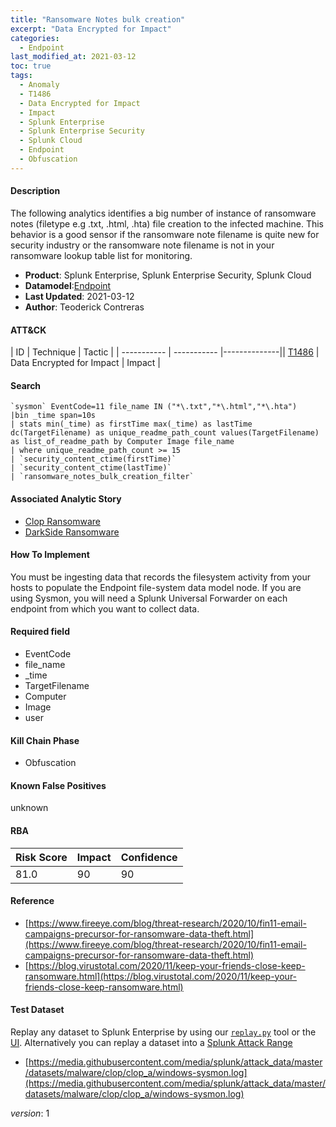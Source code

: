 ```yaml
---
title: "Ransomware Notes bulk creation"
excerpt: "Data Encrypted for Impact"
categories:
  - Endpoint
last_modified_at: 2021-03-12
toc: true
tags:
  - Anomaly
  - T1486
  - Data Encrypted for Impact
  - Impact
  - Splunk Enterprise
  - Splunk Enterprise Security
  - Splunk Cloud
  - Endpoint
  - Obfuscation
---
```


#### Description

The following analytics identifies a big number of instance of ransomware notes (filetype e.g .txt, .html, .hta) file creation to the infected machine. This behavior is a good sensor if the ransomware note filename is quite new for security industry or the ransomware note filename is not in your ransomware lookup table list for monitoring.

- **Product**: Splunk Enterprise, Splunk Enterprise Security, Splunk Cloud
- **Datamodel**:[Endpoint](https://docs.splunk.com/Documentation/CIM/latest/User/Endpoint)
- **Last Updated**: 2021-03-12
- **Author**: Teoderick Contreras


#### ATT&CK

| ID          | Technique   | Tactic       |
| ----------- | ----------- |--------------|| [T1486](https://attack.mitre.org/techniques/T1486/) | Data Encrypted for Impact | Impact |


#### Search

```
`sysmon` EventCode=11 file_name IN ("*\.txt","*\.html","*\.hta") 
|bin _time span=10s 
| stats min(_time) as firstTime max(_time) as lastTime dc(TargetFilename) as unique_readme_path_count values(TargetFilename) as list_of_readme_path by Computer Image file_name 
| where unique_readme_path_count >= 15 
| `security_content_ctime(firstTime)` 
| `security_content_ctime(lastTime)` 
| `ransomware_notes_bulk_creation_filter`
```

#### Associated Analytic Story
* [Clop Ransomware](_stories/clop_ransomware)
* [DarkSide Ransomware](_stories/darkside_ransomware)


#### How To Implement
You must be ingesting data that records the filesystem activity from your hosts to populate the Endpoint file-system data model node. If you are using Sysmon, you will need a Splunk Universal Forwarder on each endpoint from which you want to collect data.

#### Required field
* EventCode
* file_name
* _time
* TargetFilename
* Computer
* Image
* user


#### Kill Chain Phase
* Obfuscation


#### Known False Positives
unknown



#### RBA

| Risk Score  | Impact      | Confidence   |
| ----------- | ----------- |--------------|
| 81.0 | 90 | 90 |



#### Reference

* [https://www.fireeye.com/blog/threat-research/2020/10/fin11-email-campaigns-precursor-for-ransomware-data-theft.html](https://www.fireeye.com/blog/threat-research/2020/10/fin11-email-campaigns-precursor-for-ransomware-data-theft.html)
* [https://blog.virustotal.com/2020/11/keep-your-friends-close-keep-ransomware.html](https://blog.virustotal.com/2020/11/keep-your-friends-close-keep-ransomware.html)



#### Test Dataset
Replay any dataset to Splunk Enterprise by using our [`replay.py`](https://github.com/splunk/attack_data#using-replaypy) tool or the [UI](https://github.com/splunk/attack_data#using-ui).
Alternatively you can replay a dataset into a [Splunk Attack Range](https://github.com/splunk/attack_range#replay-dumps-into-attack-range-splunk-server)

* [https://media.githubusercontent.com/media/splunk/attack_data/master/datasets/malware/clop/clop_a/windows-sysmon.log](https://media.githubusercontent.com/media/splunk/attack_data/master/datasets/malware/clop/clop_a/windows-sysmon.log)


_version_: 1